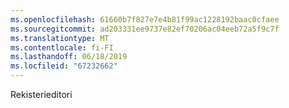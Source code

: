 ```yaml
---
ms.openlocfilehash: 61660b7f827e7e4b81f99ac1228192baac0cfaee
ms.sourcegitcommit: ad203331ee9737e82ef70206ac04eeb72a5f9c7f
ms.translationtype: MT
ms.contentlocale: fi-FI
ms.lasthandoff: 06/18/2019
ms.locfileid: "67232662"
---
```

Rekisterieditori
